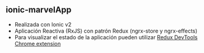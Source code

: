 ionic-marvelApp
----------

 - Realizada con Ionic v2
 - Aplicación Reactiva (RxJS) con patrón Redux (ngrx-store y ngrx-effects)
 - Para visualizar el estado de la aplicación pueden utilizar [Redux DevTools Chrome extension](https://chrome.google.com/webstore/detail/redux-devtools/lmhkpmbekcpmknklioeibfkpmmfibljd?hl=en)
